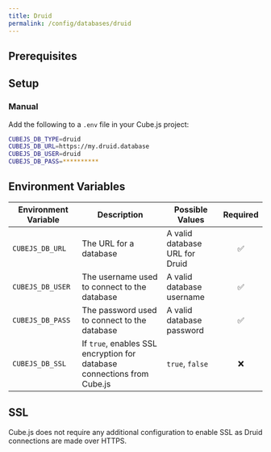 ```yaml
---
title: Druid
permalink: /config/databases/druid
---
```


## Prerequisites

## Setup

### Manual

Add the following to a `.env` file in your Cube.js project:

```bash
CUBEJS_DB_TYPE=druid
CUBEJS_DB_URL=https://my.druid.database
CUBEJS_DB_USER=druid
CUBEJS_DB_PASS=**********
```

## Environment Variables

| Environment Variable | Description                                                             | Possible Values                | Required |
| -------------------- | ----------------------------------------------------------------------- | ------------------------------ | :------: |
| `CUBEJS_DB_URL`      | The URL for a database                                                  | A valid database URL for Druid |    ✅    |
| `CUBEJS_DB_USER`     | The username used to connect to the database                            | A valid database username      |    ✅    |
| `CUBEJS_DB_PASS`     | The password used to connect to the database                            | A valid database password      |    ✅    |
| `CUBEJS_DB_SSL`      | If `true`, enables SSL encryption for database connections from Cube.js | `true`, `false`                |    ❌    |

## SSL

Cube.js does not require any additional configuration to enable SSL as Druid
connections are made over HTTPS.
